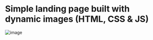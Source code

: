 ﻿# Simple landing page built with dynamic images (HTML, CSS & JS)


![image](https://user-images.githubusercontent.com/42185328/140603990-a4d922e8-62d5-4f1b-9b6b-6088cfbc8db0.png)
